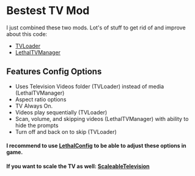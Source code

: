 # Bestest TV Mod
I just combined these two mods. Lot's of stuff to get rid of and improve about this code: 
- [TVLoader](https://thunderstore.io/c/lethal-company/p/Rattenbonkers/TVLoader/)
- [LethalTVManager](https://thunderstore.io/c/lethal-company/p/Bushwacc/LethalTVManager/)
## Features Config Options
- Uses Television Videos folder (TVLoader) instead of media (LethalTVManager)
- Aspect ratio options
- TV Always On.
- Videos play sequentially (TVLoader)
- Scan, volume, and skipping videos (LethalTVManager) with ability to hide the prompts
- Turn off and back on to skip (TVLoader)
#### I recommend to use [LethalConfig](https://thunderstore.io/c/lethal-company/p/AinaVT/LethalConfig/) to be able to adjust these options in game. 
#### If you want to scale the TV as well: [ScaleableTelevision](https://thunderstore.io/c/lethal-company/p/DeathWrench/ScaleableTelevision/)
